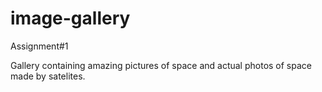 # image-gallery
Assignment#1

Gallery containing amazing pictures of space and actual photos of space made by satelites.
